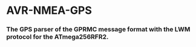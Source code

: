 # AVR-NMEA-GPS

### The GPS parser of the GPRMC message format with the LWM protocol for the ATmega256RFR2.

